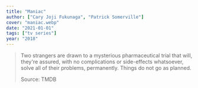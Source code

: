 ```yaml
---
title: "Maniac"
author: ["Cary Joji Fukunaga", "Patrick Somerville"]
cover: "maniac.webp"
date: "2021-01-01"
tags: ["tv series"]
year: "2018"
---
```


> Two strangers are drawn to a mysterious pharmaceutical trial that will, they're assured, with no complications or side-effects whatsoever, solve all of their problems, permanently. Things do not go as planned.
>
> Source: TMDB
